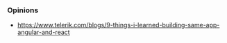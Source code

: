 ### Opinions

- https://www.telerik.com/blogs/9-things-i-learned-building-same-app-angular-and-react